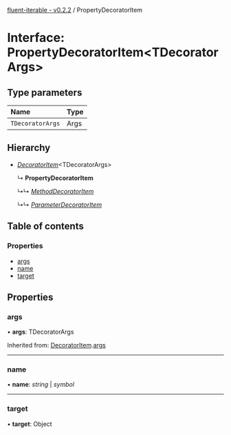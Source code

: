 [fluent-iterable - v0.2.2](../README.md) / PropertyDecoratorItem

# Interface: PropertyDecoratorItem<TDecoratorArgs\>

## Type parameters

Name | Type |
:------ | :------ |
`TDecoratorArgs` | Args |

## Hierarchy

* [*DecoratorItem*](decoratoritem.md)<TDecoratorArgs\>

  ↳ **PropertyDecoratorItem**

  ↳↳ [*MethodDecoratorItem*](methoddecoratoritem.md)

  ↳↳ [*ParameterDecoratorItem*](parameterdecoratoritem.md)

## Table of contents

### Properties

- [args](propertydecoratoritem.md#args)
- [name](propertydecoratoritem.md#name)
- [target](propertydecoratoritem.md#target)

## Properties

### args

• **args**: TDecoratorArgs

Inherited from: [DecoratorItem](decoratoritem.md).[args](decoratoritem.md#args)

___

### name

• **name**: *string* \| *symbol*

___

### target

• **target**: Object
